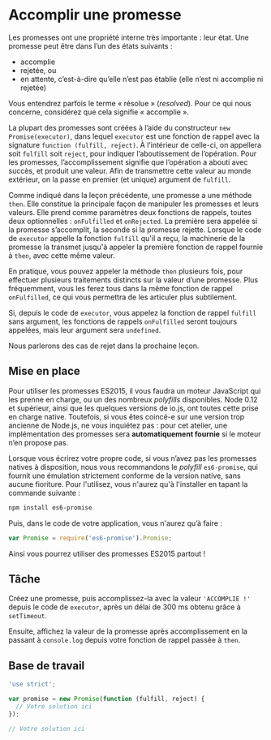 # Accomplir une promesse

Les promesses ont une propriété interne très importante : leur état.  Une
promesse peut être dans l’un des états suivants :

* accomplie
* rejetée, ou
* en attente, c’est-à-dire qu’elle n’est pas établie (elle n’est ni
   accomplie ni rejetée)

Vous entendrez parfois le terme « résolue » (*resolved*).  Pour ce qui
nous concerne, considérez que cela signifie « accomplie ».

La plupart des promesses sont créées à l’aide du constructeur
`new Promise(executor)`, dans lequel `executor` est une fonction de rappel
avec la signature `function (fulfill, reject)`.  À l’intérieur de celle-ci,
on appellera soit `fulfill` soit `reject`, pour indiquer l’aboutissement de
l’opération.  Pour les promesses, l’accomplissement signifie que l’opération
a abouti avec succès, et produit une valeur.  Afin de transmettre cette
valeur au monde extérieur, on la passe en premier (et unique) argument de
`fulfill`.

Comme indiqué dans la leçon précédente, une promesse a une méthode `then`.
Elle constitue la principale façon de manipuler les promesses et leurs
valeurs.  Elle prend comme paramètres deux fonctions de rappels, toutes deux
optionnelles : `onFulfilled` et `onRejected`.  La première sera appelée si
la promesse s’accomplit, la seconde si la promesse rejette.  Lorsque le
code de `executor` appelle la fonction `fulfill` qu'il a reçu, la machinerie
de la promesse la transmet jusqu'à appeler la première fonction de rappel
fournie à `then`, avec cette même valeur.

En pratique, vous pouvez appeler la méthode `then` plusieurs fois, pour
effectuer plusieurs traitements distincts sur la valeur d’une promesse.
Plus fréquemment, vous les ferez tous dans la même fonction de rappel
`onFulfilled`, ce qui vous permettra de les articuler plus subtilement.

Si, depuis le code de `executor`, vous appelez la fonction de rappel
`fulfill` sans argument, les fonctions de rappels `onFulfilled` seront
toujours appelées, mais leur argument sera `undefined`.

Nous parlerons des cas de rejet dans la prochaine leçon.

## Mise en place

Pour utiliser les promesses ES2015, il vous faudra un moteur JavaScript
qui les prenne en charge, ou un des nombreux *polyfills* disponibles.
Node 0.12 et supérieur, ainsi que les quelques versions de io.js, ont toutes
cette prise en charge native.  Toutefois, si vous êtes coincé-e sur une
version trop ancienne de Node.js, ne vous inquiétez pas : pour cet atelier,
une implémentation des promesses sera **automatiquement fournie** si le
moteur n’en propose pas.

Lorsque vous écrirez votre propre code, si vous n’avez pas les promesses
natives à disposition, nous vous recommandons le *polyfill* `es6-promise`,
qui fournit une émulation strictement conforme de la version native, sans
aucune fioriture.  Pour l'utilisez, vous n'aurez qu'à l'installer en tapant
la commande suivante :

```sh
npm install es6-promise
```

Puis, dans le code de votre application, vous n'aurez qu’à faire :

```js
var Promise = require('es6-promise').Promise;
```

Ainsi vous pourrez utiliser des promesses ES2015 partout !

## Tâche

Créez une promesse, puis accomplissez-la avec la valeur `'ACCOMPLIE !'`
depuis le code de `executor`, après un délai de 300 ms obtenu grâce à
`setTimeout`.

Ensuite, affichez la valeur de la promesse après accomplissement en la
passant à `console.log` depuis votre fonction de rappel passée à `then`.

## Base de travail

```js
'use strict';

var promise = new Promise(function (fulfill, reject) {
  // Votre solution ici
});

// Votre solution ici
```
